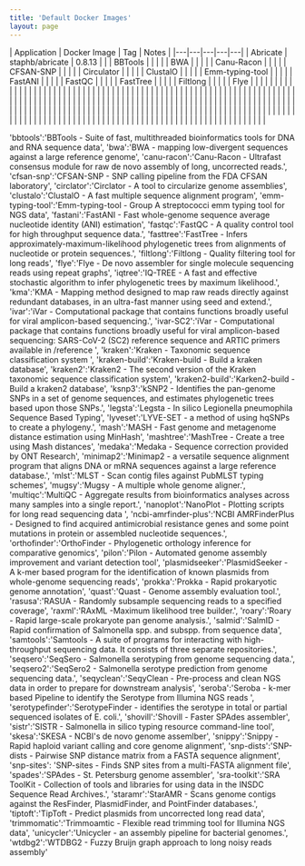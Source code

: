 ```yaml
---
title: 'Default Docker Images'
layout: page
---
```




| Application   | Docker Image  | Tag  | Notes |
|---|---|---|---|---|
| Abricate | staphb/abricate | 0.8.13 | |
| BBTools |  |  |  |
| BWA |  |  |  |
| Canu-Racon |  |  |  |
| CFSAN-SNP |  |  |  |
| Circulator |  |  |  |
| ClustalO |  |  |  |
| Emm-typing-tool |  |  |  |
| FastANI |  |  |  |
| FastQC |  |  |  |
| FastTree |  |  |  |
| Filtlong |  |  |  |
| Flye |  |  |  |
|  |  |  |  |
|  |  |  |  |
|  |  |  |  |
|  |  |  |  |
|  |  |  |  |
|  |  |  |  |
|  |  |  |  |
|  |  |  |  |
|  |  |  |  |
|  |  |  |  |
|  |  |  |  |
|  |  |  |  |
|  |  |  |  |
|  |  |  |  |
|  |  |  |  |
|  |  |  |  |
|  |  |  |  |
|  |  |  |  |
|  |  |  |  |
|  |  |  |  |
|  |  |  |  |
|  |  |  |  |
|  |  |  |  |
|  |  |  |  |
|  |  |  |  |
|  |  |  |  |
|  |  |  |  |
|  |  |  |  |
|  |  |  |  |
|  |  |  |  |
|  |  |  |  |
|  |  |  |  |
|  |  |  |  |
|  |  |  |  |
|  |  |  |  |
|  |  |  |  |
|  |  |  |  |
|  |  |  |  |
|  |  |  |  |
|  |  |  |  |
|  |  |  |  |
|  |  |  |  |
|  |  |  |  |
|  |  |  |  |
|  |  |  |  |
|  |  |  |  |
|  |  |  |  |


'bbtools':'BBTools - Suite of fast, multithreaded bioinformatics tools for DNA and RNA sequence data',
'bwa':'BWA - mapping low-divergent sequences against a large reference genome',
'canu-racon':'Canu-Racon - Ultrafast consensus module for raw de novo assembly of long, uncorrected reads.',
'cfsan-snp':'CFSAN-SNP - SNP calling pipeline from the FDA CFSAN laboratory',
'circlator':'Circlator - A tool to circularize genome assemblies',
'clustalo':'ClustalO - A fast multiple sequence alignment program',
'emm-typing-tool':'Emm-typing-tool - Group A streptococci emm typing tool for NGS data',
'fastani':'FastANI - Fast whole-genome sequence average nucleotide identity (ANI) estimation',
'fastqc':'FastQC - A quality control tool for high throughput sequence data.',
'fasttree':'FastTree - Infers approximately-maximum-likelihood phylogenetic trees from alignments of nucleotide or protein sequences.',
'filtlong':'Filtlong - Quality filtering tool for long reads',
'flye':'Flye - De novo assembler for single molecule sequencing reads using repeat graphs',
'iqtree':'IQ-TREE - A fast and effective stochastic algorithm to infer phylogenetic trees by maximum likelihood.',
'kma':'KMA - Mapping method designed to map raw reads directly against redundant databases, in an ultra-fast manner using seed and extend.',
'ivar':'iVar - Computational package that contains functions broadly useful for viral amplicon-based sequencing.',
'ivar-SC2':'iVar - Computational package that contains functions broadly useful for viral amplicon-based sequencing: SARS-CoV-2 (SC2) reference sequence and ARTIC primers available in /reference ',
'kraken':'Kraken - Taxonomic sequence classification system ',
'kraken-build':'Kraken-build - Build a kraken database',
'kraken2':'Kraken2 - The second version of the Kraken taxonomic sequence classification system',
'kraken2-build':'Karken2-build - Build a kraken2 database',
'ksnp3':'kSNP2 - Identifies the pan-genome SNPs in a set of genome sequences, and estimates phylogenetic trees based upon those SNPs.',
'legsta':'Legsta - In silico Legionella pneumophila Sequence Based Typing',
'lyveset':'LYVE-SET - a method of using hqSNPs to create a phylogeny.',
'mash':'MASH - Fast genome and metagenome distance estimation using MinHash',
'mashtree':'MashTree - Create a tree using Mash distances',
'medaka':'Medaka - Sequence correction provided by ONT Research',
'minimap2':'Minimap2 - a versatile sequence alignment program that aligns DNA or mRNA sequences against a large reference database.',
'mlst':'MLST - Scan contig files against PubMLST typing schemes',
'mugsy':'Mugsy - A multiple whole genome aligner.',
'multiqc':'MultiQC - Aggregate results from bioinformatics analyses across many samples into a single report.',
'nanoplot':'NanoPlot - Plotting scripts for long read sequencing data ',
'ncbi-amrfinder-plus':'NCBI AMRFinderPlus - Designed to find acquired antimicrobial resistance genes and some point mutations in protein or assembled nucleotide sequences.',
'orthofinder':'OrthoFinder - Phylogenetic orthology inference for comparative genomics',
'pilon':'Pilon - Automated genome assembly improvement and variant detection tool',
'plasmidseeker':'PlasmidSeeker - A k-mer based program for the identification of known plasmids from whole-genome sequencing reads',
'prokka':'Prokka - Rapid prokaryotic genome annotation',
'quast':'Quast - Genome assembly evaluation tool.',
'rasusa':'RASUA - Randomly subsample sequencing reads to a specified coverage',
'raxml':'RAxML -Maximum likelihood tree builder.',
'roary':'Roary - Rapid large-scale prokaryote pan genome analysis.',
'salmid':'SalmID - Rapid confirmation of Salmonella spp. and subspp. from sequence data',
'samtools':'Samtools - A suite of programs for interacting with high-throughput sequencing data. It consists of three separate repositories.',
'seqsero':'SeqSero - Salmonella serotyping from genome sequencing data.',
'seqsero2':'SeqSero2 - Salmonella serotype prediction from genome sequencing data.',
'seqyclean':'SeqyClean - Pre-process and clean NGS data in order to prepare for downstream analysis',
'seroba':'Seroba - k-mer based Pipeline to identify the Serotype from Illumina NGS reads ',
'serotypefinder':'SerotypeFinder - identifies the serotype in total or partial sequenced isolates of E. coli.',
'shovill':'Shovill - Faster SPAdes assembler',
'sistr':'SISTR - Salmonella in silico typing resource command-line tool',
'skesa':'SKESA - NCBI\'s de novo genome assemlber',
'snippy':'Snippy - Rapid haploid variant calling and core genome alignment',
'snp-dists':'SNP-dists - Pairwise SNP distance matrix from a FASTA sequence alignment',
'snp-sites': 'SNP-sites - Finds SNP sites from a multi-FASTA alignment file',
'spades':'SPAdes - St. Petersburg genome assembler',
'sra-toolkit':'SRA ToolKit - Collection of tools and libraries for using data in the INSDC Sequence Read Archives.',
'staramr':'StarAMR - Scans genome contigs against the ResFinder, PlasmidFinder, and PointFinder databases.',
'tiptoft':'TipToft - Predict plasmids from uncorrected long read data',
'trimmomatic':'Trimmoamtic - Flexible read trimming tool for Illumina NGS data',
'unicycler':'Unicycler - an assembly pipeline for bacterial genomes.',
'wtdbg2':'WTDBG2 - Fuzzy Bruijn graph approach to long noisy reads assembly'
